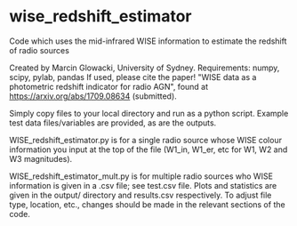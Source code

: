 # wise_redshift_estimator
Code which uses the mid-infrared WISE information to estimate the redshift of radio sources

Created by Marcin Glowacki, University of Sydney.
Requirements: numpy, scipy, pylab, pandas
If used, please cite the paper! "WISE data as a photometric redshift indicator for radio AGN", found at https://arxiv.org/abs/1709.08634 (submitted).

Simply copy files to your local directory and run as a python script. Example test data files/variables are provided, as are the outputs.

WISE_redshift_estimator.py is for a single radio source whose WISE colour information you input at the top of the file (W1_in, W1_er, etc for W1, W2 and W3 magnitudes).

WISE_redshift_estimator_mult.py is for multiple radio sources who WISE information is given in a .csv file; see test.csv file. Plots and statistics are given in the output/ directory and results.csv respectively. To adjust file type, location, etc., changes should be made in the relevant sections of the code. 
